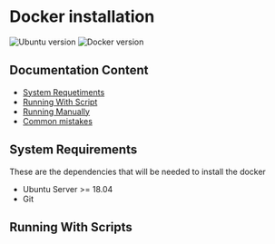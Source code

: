 # Docker installation

![Ubuntu version](https://img.shields.io/badge/Ubuntu-18.04-orange.svg?style=flat)
![Docker version](https://img.shields.io/badge/Docker-19.03.6-blue.svg?style=flat)

## Documentation Content

- [System Requetiments](#system-requirements)
- [Running With Script](#running-with-script)
- [Running Manually](#running-manually)
- [Common mistakes](#common-mistakes)

## System Requirements

These are the dependencies that will be needed to install the docker

- Ubuntu Server >= 18.04
- Git

## Running With Scripts

